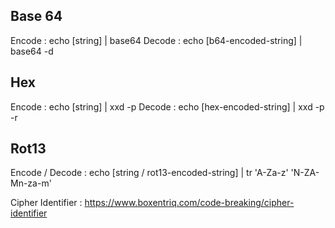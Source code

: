 ## Base 64
Encode :
echo [string] | base64
Decode :
echo [b64-encoded-string] | base64 -d

## Hex
Encode :
echo [string] | xxd -p
Decode :
echo [hex-encoded-string] | xxd -p -r

## Rot13
Encode / Decode :
echo [string / rot13-encoded-string] | tr 'A-Za-z' 'N-ZA-Mn-za-m'

Cipher Identifier : https://www.boxentriq.com/code-breaking/cipher-identifier
